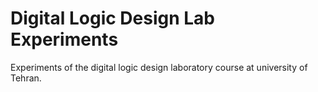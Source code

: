 # Digital Logic Design Lab Experiments
Experiments of the digital logic design laboratory course at university of Tehran.
